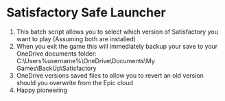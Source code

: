 # Satisfactory Safe Launcher

1. This batch script allows you to select which version of Satisfactory you want to play (Assuming both are installed)
2. When you exit the game this will immediately backup your save to your OneDrive documents folder:
    C:\Users\%username%\OneDrive\Documents\My Games\BackUp\Satisfactory
3. OneDrive versions saved files to allow you to revert an old version should you overwrite from the Epic cloud
4. Happy pioneering
